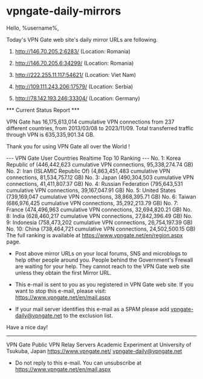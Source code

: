 # vpngate-daily-mirrors

Hello, %username%,

Today's VPN Gate web site's daily mirror URLs are following.

1. http://146.70.205.2:6283/
   (Location: Romania)

2. http://146.70.205.6:34299/
   (Location: Romania)

3. http://222.255.11.117:54621/
   (Location: Viet Nam)

4. http://109.111.243.206:17579/
   (Location: Serbia)

5. http://78.142.193.246:33304/
   (Location: Germany)


*** Current Status Report ***

VPN Gate has 16,175,613,014 cumulative VPN connections from 237 different countries, from 2013/03/08 to 2023/11/09.
Total transferred traffic through VPN is 635,335,901.34 GB.

Thank you for using VPN Gate all over the World !


--- VPN Gate User Countries Realtime Top 10 Ranking ---
No. 1: Korea Republic of (446,442,623 cumulative VPN connections, 95,338,274.74 GB)
No. 2: Iran (ISLAMIC Republic Of) (4,863,451,483 cumulative VPN connections, 81,534,757.12 GB)
No. 3: Japan (490,304,503 cumulative VPN connections, 41,411,807.37 GB)
No. 4: Russian Federation (795,643,531 cumulative VPN connections, 39,167,047.91 GB)
No. 5: United States (739,169,047 cumulative VPN connections, 38,868,395.71 GB)
No. 6: Taiwan (686,976,425 cumulative VPN connections, 35,292,213.79 GB)
No. 7: France (474,496,963 cumulative VPN connections, 32,694,820.21 GB)
No. 8: India (628,460,217 cumulative VPN connections, 27,842,396.49 GB)
No. 9: Indonesia (758,473,202 cumulative VPN connections, 26,754,197.39 GB)
No. 10: China (738,464,721 cumulative VPN connections, 24,502,500.15 GB)
The full ranking is available at https://www.vpngate.net/en/region.aspx page.


* Post above mirror URLs on your local forums, SNS and microblogs
  to help other people around you.
  People behind the Government's Frewall are waiting for your help.
  They cannot reach to the VPN Gate web site
  unless they obtain the first Mirror URL.

* This e-mail is sent to you as you registered in VPN Gate web site.
  If you want to stop this e-mail, please visit:
  https://www.vpngate.net/en/mail.aspx

* If your mail server identifies this e-mail as a SPAM
  please add vpngate-daily@vpngate.net to the exclusion list.

Have a nice day!

------------------------------------------------------
VPN Gate Public VPN Relay Servers
Academic Experiment at University of Tsukuba, Japan
https://www.vpngate.net/
vpngate-daily@vpngate.net
* Do not reply to this e-mail.
  You can unsubscribe at https://www.vpngate.net/en/mail.aspx


